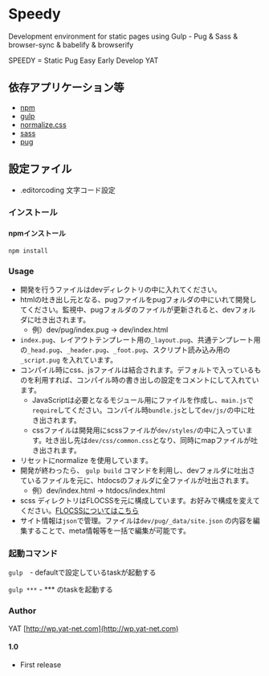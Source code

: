 # Speedy

Development environment for static pages using Gulp - Pug & Sass & browser-sync & babelify & browserify

SPEEDY = Static Pug Easy Early Develop YAT

## 依存アプリケーション等

* [npm](https://www.npmjs.com/)
* [gulp](http://gulpjs.com/)
* [normalize.css](https://necolas.github.io/normalize.css/)
* [sass](http://sass-lang.com/)
* [pug](https://pugjs.org/language/conditionals.html)

## 設定ファイル

* .editorcoding 文字コード設定


### インストール

#### npmインストール
` npm install `

### Usage

* 開発を行うファイルはdevディレクトリの中に入れてください。
* htmlの吐き出し元となる、pugファイルをpugフォルダの中にいれて開発してください。監視中、pugフォルダのファイルが更新されると、devフォルダに吐き出されます。
  * 例）dev/pug/index.pug → dev/index.html
* `index.pug`、レイアウトテンプレート用の`_layout.pug`、共通テンプレート用の`_head.pug`、`_header.pug`、`_foot.pug`、スクリプト読み込み用の`_script.pug` を入れています。
* コンパイル時にcss、jsファイルは結合されます。デフォルトで入っているものを利用すれば、コンパイル時の書き出しの設定をコメントにして入れています。
  * JavaScriptは必要となるモジュール用にファイルを作成し、`main.js`で`require`してください。コンパイル時`bundle.js`として`dev/js/`の中に吐き出されます。
  * cssファイルは開発用にscssファイルが`dev/styles/`の中に入っています。吐き出し先は`dev/css/common.css`となり、同時にmapファイルが吐き出されます。
* リセットにnormalize を使用しています。
* 開発が終わったら、 `gulp build` コマンドを利用し、devフォルダに吐出さているファイルを元に、htdocsのフォルダに全ファイルが吐出されます。
  * 例）dev/index.html → htdocs/index.html
* scss ディレクトリはFLOCSSを元に構成しています。お好みで構成を変えてください。[FLOCSSについてはこちら](https://github.com/hiloki/flocss)
* サイト情報は`json`で管理。ファイルは`dev/pug/_data/site.json` の内容を編集することで、meta情報等を一括で編集が可能です。

### 起動コマンド
` gulp `　- defaultで設定しているtaskが起動する

` gulp *** ` - *** のtaskを起動する

### Author

YAT [http://wp.yat-net.com](http://wp.yat-net.com)

#### 1.0
* First release